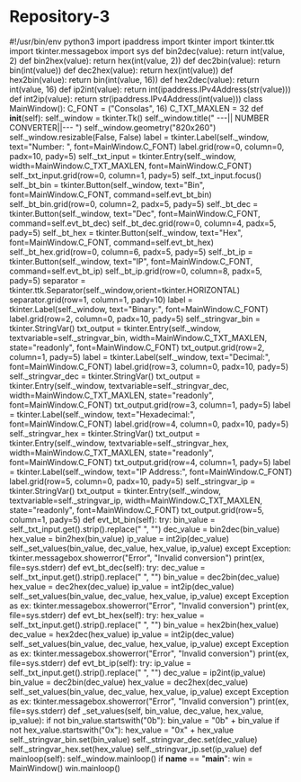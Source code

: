 # Repository-3
#!/usr/bin/env python3
import ipaddress
import tkinter
import tkinter.ttk
import tkinter.messagebox
import sys
def bin2dec(value):
return int(value, 2)
def bin2hex(value):
return hex(int(value, 2))
def dec2bin(value):
return bin(int(value))
def dec2hex(value):
return hex(int(value))
def hex2bin(value):
return bin(int(value, 16))
def hex2dec(value):
return int(value, 16)
def ip2int(value):
return int(ipaddress.IPv4Address(str(value)))
def int2ip(value):
return str(ipaddress.IPv4Address(int(value)))
class MainWindow():
C_FONT = ("Consolas", 16)
C_TXT_MAXLEN = 32
def __init__(self):
self._window = tkinter.Tk()
self._window.title(" ---|| NUMBER CONVERTER||--- ")
self._window.geometry("820x260")
self._window.resizable(False, False)
label = tkinter.Label(self._window, text="Number: ", 
font=MainWindow.C_FONT)
label.grid(row=0, column=0, padx=10, pady=5)
self._txt_input = tkinter.Entry(self._window, 
width=MainWindow.C_TXT_MAXLEN, font=MainWindow.C_FONT)
self._txt_input.grid(row=0, column=1, pady=5)
self._txt_input.focus()
self._bt_bin = tkinter.Button(self._window, text="Bin", 
font=MainWindow.C_FONT, command=self.evt_bt_bin)
self._bt_bin.grid(row=0, column=2, padx=5, pady=5)
self._bt_dec = tkinter.Button(self._window, text="Dec", 
font=MainWindow.C_FONT, command=self.evt_bt_dec)
self._bt_dec.grid(row=0, column=4, padx=5, pady=5)
self._bt_hex = tkinter.Button(self._window, text="Hex", 
font=MainWindow.C_FONT, command=self.evt_bt_hex)
self._bt_hex.grid(row=0, column=6, padx=5, pady=5)
self._bt_ip = tkinter.Button(self._window, text="IP", 
font=MainWindow.C_FONT, command=self.evt_bt_ip)
self._bt_ip.grid(row=0, column=8, padx=5, pady=5)
separator = tkinter.ttk.Separator(self._window,orient=tkinter.HORIZONTAL)
separator.grid(row=1, column=1, pady=10)
label = tkinter.Label(self._window, text="Binary:", 
font=MainWindow.C_FONT)
label.grid(row=2, column=0, padx=10, pady=5)
self._stringvar_bin = tkinter.StringVar()
txt_output = tkinter.Entry(self._window, textvariable=self._stringvar_bin, 
width=MainWindow.C_TXT_MAXLEN, state="readonly", font=MainWindow.C_FONT)
txt_output.grid(row=2, column=1, pady=5)
label = tkinter.Label(self._window, text="Decimal:", 
font=MainWindow.C_FONT)
label.grid(row=3, column=0, padx=10, pady=5)
self._stringvar_dec = tkinter.StringVar()
txt_output = tkinter.Entry(self._window, textvariable=self._stringvar_dec, 
width=MainWindow.C_TXT_MAXLEN, state="readonly", font=MainWindow.C_FONT)
txt_output.grid(row=3, column=1, pady=5)
label = tkinter.Label(self._window, text="Hexadecimal:", 
font=MainWindow.C_FONT)
label.grid(row=4, column=0, padx=10, pady=5)
self._stringvar_hex = tkinter.StringVar()
txt_output = tkinter.Entry(self._window, textvariable=self._stringvar_hex, 
width=MainWindow.C_TXT_MAXLEN, state="readonly", font=MainWindow.C_FONT)
txt_output.grid(row=4, column=1, pady=5)
label = tkinter.Label(self._window, text="IP Address:", 
font=MainWindow.C_FONT)
label.grid(row=5, column=0, padx=10, pady=5)
self._stringvar_ip = tkinter.StringVar()
txt_output = tkinter.Entry(self._window, textvariable=self._stringvar_ip, 
width=MainWindow.C_TXT_MAXLEN, state="readonly", font=MainWindow.C_FONT)
txt_output.grid(row=5, column=1, pady=5)
def evt_bt_bin(self):
try:
bin_value = self._txt_input.get().strip().replace(" ", "")
dec_value = bin2dec(bin_value)
hex_value = bin2hex(bin_value)
ip_value = int2ip(dec_value)
self._set_values(bin_value, dec_value, hex_value, ip_value)
except Exception:
tkinter.messagebox.showerror("Error", "Invalid conversion")
print(ex, file=sys.stderr)
def evt_bt_dec(self):
try:
dec_value = self._txt_input.get().strip().replace(" ", "")
bin_value = dec2bin(dec_value)
hex_value = dec2hex(dec_value)
ip_value = int2ip(dec_value)
self._set_values(bin_value, dec_value, hex_value, ip_value)
except Exception as ex:
tkinter.messagebox.showerror("Error", "Invalid conversion")
print(ex, file=sys.stderr)
def evt_bt_hex(self):
try:
hex_value = self._txt_input.get().strip().replace(" ", "")
bin_value = hex2bin(hex_value)
dec_value = hex2dec(hex_value)
ip_value = int2ip(dec_value)
self._set_values(bin_value, dec_value, hex_value, ip_value)
except Exception as ex:
tkinter.messagebox.showerror("Error", "Invalid conversion")
print(ex, file=sys.stderr)
def evt_bt_ip(self):
try:
ip_value = self._txt_input.get().strip().replace(" ", "")
dec_value = ip2int(ip_value)
bin_value = dec2bin(dec_value)
hex_value = dec2hex(dec_value)
self._set_values(bin_value, dec_value, hex_value, ip_value)
except Exception as ex:
tkinter.messagebox.showerror("Error", "Invalid conversion")
print(ex, file=sys.stderr)
def _set_values(self, bin_value, dec_value, hex_value, ip_value):
if not bin_value.startswith("0b"):
bin_value = "0b" + bin_value
if not hex_value.startswith("0x"):
hex_value = "0x" + hex_value
self._stringvar_bin.set(bin_value)
self._stringvar_dec.set(dec_value)
self._stringvar_hex.set(hex_value)
self._stringvar_ip.set(ip_value)
def mainloop(self):
self._window.mainloop()
if __name__ == "__main__":
win = MainWindow()
win.mainloop()
